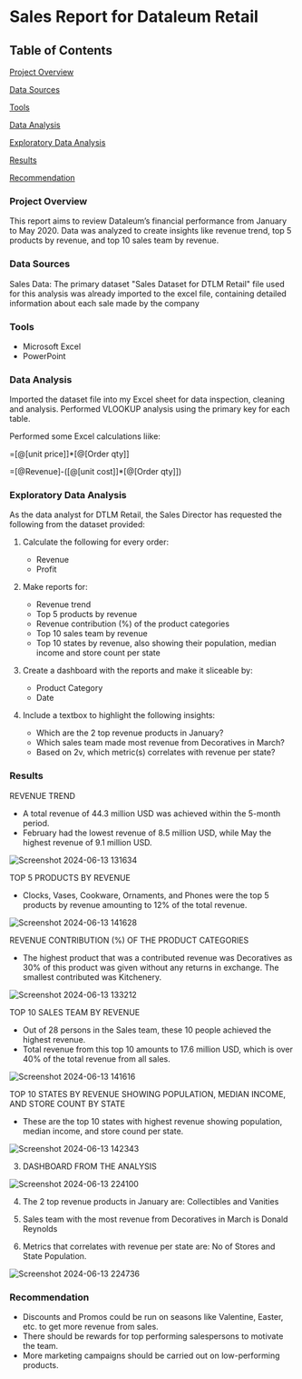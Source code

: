 # **Sales Report for Dataleum Retail**

## **Table of Contents**
[Project Overview](project_overview)

[Data Sources](data_sources)

[Tools](tools)

[Data Analysis](data_analysis)

[Exploratory Data Analysis](exploratory_data_analysis)

[Results](results)

[Recommendation](recommendation)

### **Project Overview**
This report aims to review Dataleum’s financial performance from January to May 2020. Data was analyzed to create insights like revenue trend, top 5 products by revenue, and top 10 sales team by revenue.

### **Data Sources**
Sales Data: The primary dataset "Sales Dataset for DTLM Retail" file used for this analysis was already imported to the excel file, containing detailed information about each sale made by the company

### **Tools**

 - Microsoft Excel
 - PowerPoint

### **Data Analysis**

Imported the dataset file into my Excel sheet for data inspection, cleaning and analysis.
Performed VLOOKUP analysis using the primary key for each table.

Performed some Excel calculations liike:

=[@[unit price]]*[@[Order qty]]

=[@Revenue]-([@[unit cost]]*[@[Order qty]])

### **Exploratory Data Analysis**

As the data analyst for DTLM Retail, the Sales Director has requested the following from the dataset provided:

1. Calculate the following for every order:

   - Revenue
   - Profit

2. Make reports for:

   - Revenue trend
   - Top 5 products by revenue
   - Revenue contribution (%) of the product categories
   - Top 10 sales team by revenue
   - Top 10 states by revenue, also showing their population, median income and store count per state

3. Create a dashboard with the reports and make it sliceable by:
   
   - Product Category
   - Date

4. Include a textbox to highlight the following insights:
   
   - Which are the 2 top revenue products in January?
   - Which sales team made most revenue from Decoratives in March?
   - Based on 2v, which metric(s) correlates with revenue per state?
   
### **Results**   

REVENUE TREND
 - A total revenue of 44.3 million USD was achieved within the 5-month period. 
 - February had the lowest revenue of 8.5 million USD, while May the highest revenue of 9.1 million USD.

![Screenshot 2024-06-13 131634](https://github.com/Vickeejai/Sales-Report-for-Dataleum-Retail/assets/133552578/2a920425-7d91-440d-bae9-4c6d47ea040a)

TOP 5 PRODUCTS BY REVENUE
 - Clocks, Vases, Cookware, Ornaments, and Phones were the top 5 products by revenue amounting to 12% of the total revenue.

![Screenshot 2024-06-13 141628](https://github.com/Vickeejai/Sales-Report-for-Dataleum-Retail/assets/133552578/ccb121ca-fad6-4149-ae8b-8edb3f12d798)

REVENUE CONTRIBUTION (%) OF THE PRODUCT CATEGORIES
 - The highest product that was a contributed revenue was Decoratives as 30% of this product was given without any returns in exchange. The smallest contributed was Kitchenery.

![Screenshot 2024-06-13 133212](https://github.com/Vickeejai/Sales-Report-for-Dataleum-Retail/assets/133552578/e671a4aa-5f26-45cc-a682-c100c5596e3b)

TOP 10 SALES TEAM BY REVENUE
 - Out of 28 persons in the Sales team, these 10 people achieved the highest revenue.
 - Total revenue from this top 10 amounts to 17.6 million USD, which is over 40% of the total revenue from all sales.

![Screenshot 2024-06-13 141616](https://github.com/Vickeejai/Sales-Report-for-Dataleum-Retail/assets/133552578/974280c2-101c-46d7-95c9-43c82d7fd574)

TOP 10 STATES BY REVENUE SHOWING POPULATION, MEDIAN INCOME, AND STORE COUNT BY STATE
 - These are the top 10 states with highest revenue showing population, median income, and store cound per state.

![Screenshot 2024-06-13 142343](https://github.com/Vickeejai/Sales-Report-for-Dataleum-Retail/assets/133552578/cf2c1b5e-986e-420a-921a-4d050584e4ff)

 3. DASHBOARD FROM THE ANALYSIS

![Screenshot 2024-06-13 224100](https://github.com/Vickeejai/Sales-Report-for-Dataleum-Retail/assets/133552578/e999cf98-4ec2-4885-b477-6b7bb815b905)

 4. The 2 top revenue products in January are: Collectibles and Vanities

 5. Sales team with the most revenue from Decoratives in March is Donald Reynolds

 6. Metrics that correlates with revenue per state are: No of Stores and State Population.

![Screenshot 2024-06-13 224736](https://github.com/Vickeejai/Sales-Report-for-Dataleum-Retail/assets/133552578/6868b39d-a3a1-44fc-8274-6e2dce6a0676)

### **Recommendation**

 - Discounts and Promos could be run on seasons like Valentine, Easter, etc. to get more revenue from sales.
 - There should be rewards for top performing salespersons to motivate the team.
 - More marketing campaigns should be carried out on low-performing products.













